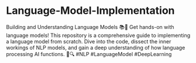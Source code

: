 # Language-Model-Implementation
Building and Understanding Language Models 📚🤖  Get hands-on with language models! This repository is a comprehensive guide to implementing a language model from scratch. Dive into the code, dissect the inner workings of NLP models, and gain a deep understanding of how language processing AI functions. 📝🔍 #NLP #LanguageModel #DeepLearning
